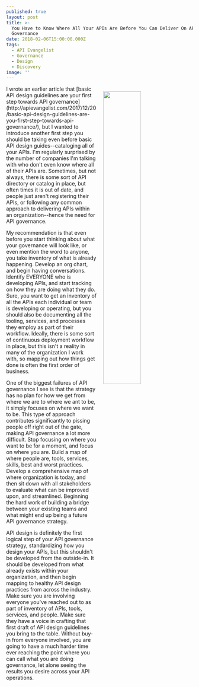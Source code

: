 ```yaml
---
published: true
layout: post
title: >-
  You Have to Know Where All Your APIs Are Before You Can Deliver On API
  Governance
date: 2018-02-06T15:00:00.000Z
tags:
  - API Evangelist
  - Governance
  - Design
  - Discovery
image: ''
---
```

<p><img src="https://s3.amazonaws.com/kinlane-productions2/algo-rotoscope/stories-new/64_185_800_500_0_max_0_1_-1.jpg" align="right" width="45%" style="padding: 15px;" /></p>I wrote an earlier article that [basic API design guidelines are your first step towards API governance](http://apievangelist.com/2017/12/20/basic-api-design-guidelines-are-you-first-step-towards-api-governance/), but I wanted to introduce another first step you should be taking even before basic API design guides--cataloging all of your APIs. I'm regularly surprised by the number of companies I'm talking with who don't even know where all of their APIs are. Sometimes, but not always, there is some sort of API directory or catalog in place, but often times it is out of date, and people just aren't registering their APIs, or following any common approach to delivering APIs within an organization--hence the need for API governance.

My recommendation is that even before you start thinking about what your governance will look like, or even mention the word to anyone, you take inventory of what is already happening. Develop an org chart, and begin having conversations. Identify EVERYONE who is developing APIs, and start tracking on how they are doing what they do. Sure, you want to get an inventory of all the APIs each individual or team is developing or operating, but you should also be documenting all the tooling, services, and processes they employ as part of their workflow. Ideally, there is some sort of continuous deployment workflow in place, but this isn't a reality in many of the organization I work with, so mapping out how things get done is often the first order of business.

One of the biggest failures of API governance I see is that the strategy has no plan for how we get from where we are to where we ant to be, it simply focuses on where we want to be. This type of approach contributes significantly to pissing people off right out of the gate, making API governance a lot more difficult. Stop focusing on where you want to be for a moment, and focus on where you are. Build a map of where people are, tools, services, skills, best and worst practices. Develop a comprehensive map of where organization is today, and then sit down with all stakeholders to evaluate what can be improved upon, and streamlined. Beginning the hard work of building a bridge between your existing teams and what might end up being a future API governance strategy.

API design is definitely the first logical step of your API governance strategy, standardizing how you design your APIs, but this shouldn't be developed from the outside-in. It should be developed from what already exists within your organization, and then begin mapping to healthy API design practices from across the industry. Make sure you are involving everyone you've reached out to as part of inventory of APIs, tools, services, and people. Make sure they have a voice in crafting that first draft of API design guidelines you bring to the table. Without buy-in from everyone involved, you are going to have a much harder time ever reaching the point where you can call what you are doing governance, let alone seeing the results you desire across your API operations.
